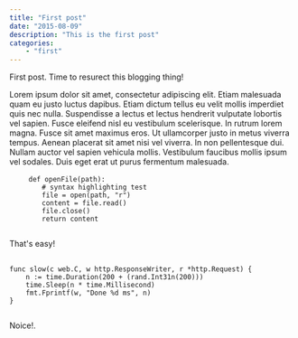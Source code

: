 ```yaml
---
title: "First post"
date: "2015-08-09"
description: "This is the first post"
categories:
    - "first"
---
```


First post. Time to resurect this blogging thing!

Lorem ipsum dolor sit amet, consectetur adipiscing elit. Etiam malesuada quam eu justo luctus dapibus. Etiam dictum tellus eu velit mollis imperdiet quis nec nulla. Suspendisse a lectus et lectus hendrerit vulputate lobortis vel sapien. Fusce eleifend nisl eu vestibulum scelerisque. In rutrum lorem magna. Fusce sit amet maximus eros. Ut ullamcorper justo in metus viverra tempus. Aenean placerat sit amet nisi vel viverra. In non pellentesque dui. Nullam auctor vel sapien vehicula mollis. Vestibulum faucibus mollis ipsum vel sodales. Duis eget erat ut purus fermentum malesuada.

<pre>
	<code data-language="python">def openFile(path):
		# syntax highlighting test
	    file = open(path, "r")
	    content = file.read()
	    file.close()
	    return content
    </code>
</pre>

That's easy!

<pre>
	<code data-language="go">
func slow(c web.C, w http.ResponseWriter, r *http.Request) {
	n := time.Duration(200 + (rand.Int31n(200)))
	time.Sleep(n * time.Millisecond)
	fmt.Fprintf(w, "Done %d ms", n)
}
	</code>
</pre>

Noice!.